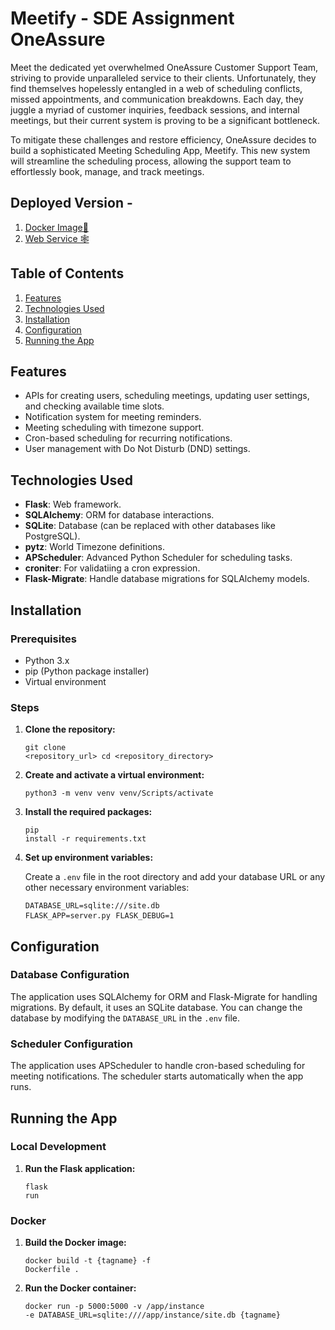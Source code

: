 
<body>
    <h1>Meetify - SDE Assignment OneAssure</h1>
    <p>Meet the dedicated yet overwhelmed OneAssure Customer Support Team, striving to provide unparalleled service to their clients. Unfortunately, they find themselves hopelessly entangled in a web of scheduling conflicts, missed appointments, and communication breakdowns. Each day, they juggle a myriad of customer inquiries, feedback sessions, and internal meetings, but their current system is proving to be a significant bottleneck.

To mitigate these challenges and restore efficiency, OneAssure decides to build a sophisticated Meeting Scheduling App, Meetify. This new system will streamline the scheduling process, allowing the support team to effortlessly book, manage, and track meetings.</p>
    <h2>Deployed Version -</h2>
      <ol>
        <li><a href="https://hub.docker.com/r/adityagupta075/meetify">Docker Image🐳</a></li>
        <li><a href="https://meetify-ncnr.onrender.com">Web Service 🕸️</a></li>
    </ol>
    <h2>Table of Contents</h2>
    <ol>
        <li><a href="#features">Features</a></li>
        <li><a href="#technologies-used">Technologies Used</a></li>
        <li><a href="#installation">Installation</a></li>
        <li><a href="#configuration">Configuration</a></li>
        <li><a href="#running-the-app">Running the App</a></li>
    </ol>
    <h2 id="features">Features</h2>
    <ul>
        <li>APIs for creating users, scheduling meetings, updating user settings, and checking available time slots.</li>
        <li>Notification system for meeting reminders.</li>
        <li>Meeting scheduling with timezone support.</li>
        <li>Cron-based scheduling for recurring notifications.</li>
        <li>User management with Do Not Disturb (DND) settings.</li>
    </ul>
    <h2 id="technologies-used">Technologies Used</h2>
    <ul>
        <li><strong>Flask</strong>: Web framework.</li>
        <li><strong>SQLAlchemy</strong>: ORM for database interactions.</li>
        <li><strong>SQLite</strong>: Database (can be replaced with other databases like PostgreSQL).</li>
        <li><strong>pytz</strong>: World Timezone definitions.</li>
        <li><strong>APScheduler</strong>: Advanced Python Scheduler for scheduling tasks.</li>
        <li><strong>croniter</strong>: For validatiing a cron expression.</li>
        <li><strong>Flask-Migrate</strong>: Handle database migrations for SQLAlchemy models.</li>
    </ul>
    <h2 id="installation">Installation</h2>
    <h3>Prerequisites</h3>
    <ul>
        <li>Python 3.x</li>
        <li>pip (Python package installer)</li>
        <li>Virtual environment</li>
    </ul>
    <h3>Steps</h3>
    <ol>
        <li><strong>Clone the repository:</strong>
            <pre><code>git clone &lt;repository_url&gt;
cd &lt;repository_directory&gt;</code></pre>
        </li>
        <li><strong>Create and activate a virtual environment:</strong>
            <pre><code>python3 -m venv venv
venv/Scripts/activate</code></pre>
        </li>
        <li><strong>Install the required packages:</strong>
            <pre><code>pip install -r requirements.txt</code></pre>
        </li>
        <li><strong>Set up environment variables:</strong>
            <p>Create a <code>.env</code> file in the root directory and add your database URL or any other necessary environment variables:</p>
            <pre><code>DATABASE_URL=sqlite:///site.db</code>
            <code>FLASK_APP=server.py</code>
           <code>FLASK_DEBUG=1</code></pre>
        </li>
    </ol>
    <h2 id="configuration">Configuration</h2>
    <h3>Database Configuration</h3>
    <p>The application uses SQLAlchemy for ORM and Flask-Migrate for handling migrations. By default, it uses an SQLite database. You can change the database by modifying the <code>DATABASE_URL</code> in the <code>.env</code> file.</p>
    <h3>Scheduler Configuration</h3>
    <p>The application uses APScheduler to handle cron-based scheduling for meeting notifications. The scheduler starts automatically when the app runs.</p>
    <h2 id="running-the-app">Running the App</h2>
    <h3>Local Development</h3>
    <ol>
         <li><strong>Run the Flask application:</strong>
            <pre><code>flask run</code></pre>
        </li>
    </ol>
    <h3>Docker</h3>
    <ol>
        <li><strong>Build the Docker image:</strong>
            <pre><code>docker build -t {tagname} -f Dockerfile .</code></pre>
        </li>
        <li><strong>Run the Docker container:</strong>
            <pre><code>docker run -p 5000:5000 -v /app/instance -e DATABASE_URL=sqlite:////app/instance/site.db {tagname}</code></pre>
        </li>
    </ol>
</body>
